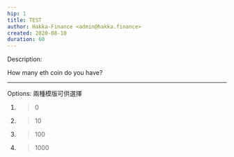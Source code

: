 ```yaml
---
hip: 1
title: TEST
author: Hakka-Finance <admin@hakka.finance>
created: 2020-08-10
duration: 60
---
```

Description: 

How many eth coin do you have?

---
Options: 兩種模版可供選擇
1) > 0
2) > 10
3) > 100
4) > 1000